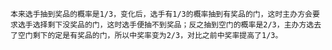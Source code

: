     本来选手抽到奖品的概率是1/3，变化后，选手有1/3的概率抽到有奖品的门，这时主办方会要求选手选择剩下没奖品的门，这时选手便抽不到奖品；反之抽到空门的概率是2/3，主办方选去了空门剩下的定是有奖品的门，所以中奖率变为2/3，对比之前中奖率提高了1/3。

